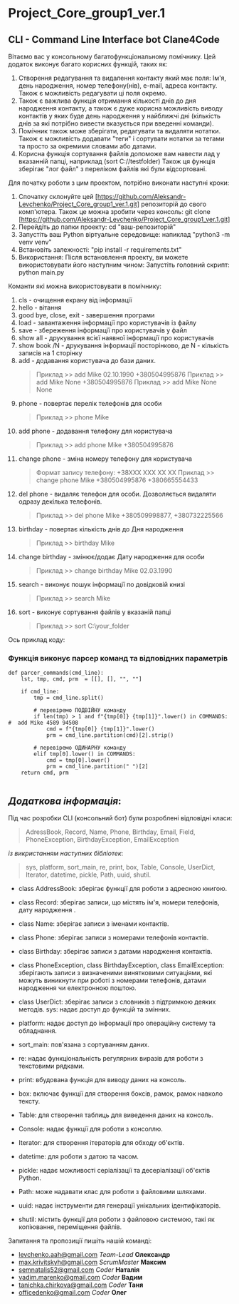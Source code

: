 # Project_Core_group1_ver.1

## CLI - Command Line Interface bot Clane4Code

Вітаємо вас у консольному багатофункціональному помічнику.
Цей додаток виконує багато корисних функцій, таких як:

1. Створення редагування та видалення контакту який має поля: Ім'я, день народження, номер телефону(нів), e-mail, адреса контакту. Також є можливість редагувати ці поля окремо.
2. Також є важлива функція отримання кількості днів до дня народження контакту, а також є дуже корисна можливість виводу контактів у яких буде день народження у найближчі дні (кількість днів за які потрібно вивести вказується при введенні команди).
3. Помічник також може зберігати, редагувати та видаляти нотатки. Також є можливість додавати "теги" і сортувати нотатки за тегами та просто за окремими словами або датами.
4. Корисна функція сортування файлів допоможе вам навести лад у вказанній папці, наприклад (sort C://testfolder) Також ця функція зберігає "лог файл" з переліком файлів які були відсортовані.

Для початку роботи з цим проектом, потрібно виконати наступні кроки:

1. Спочатку склонуйте цей [https://github.com/Aleksandr-Levchenko/Project_Core_group1_ver.1.git] репозиторій до свого комп'ютера. Також це можна зробити через консоль: git clone [https://github.com/Aleksandr-Levchenko/Project_Core_group1_ver.1.git]
2. Перейдіть до папки проекту: cd "ваш-репозиторій"
3. Запустіть ваш Python віртуальне середовище: напиклад "python3 -m venv venv"
4. Встановіть залежності: "pip install -r requirements.txt"
5. Використання:
   Після встановлення проекту, ви можете використовувати його наступним чином:
   Запустіть головний скрипт:
   python main.py

Команти які можна використовувати в помічнику:

1. cls - очищення екрану від інформації
2. hello - вітання
3. good bye, close, exit - завершення програми
4. load - завантаження інформації про користувачів із файлу
5. save - збереження інформації про користувачів у файл
6. show all - друкування всієї наявної інформації про користувачів
7. show book /N - друкування інформації посторінково, де N - кількість записів на 1 сторінку
8. add - додавання користувача до бази даних.
   > Приклад >> add Mike 02.10.1990 +380504995876
   > Приклад >> add Mike None +380504995876
   > Приклад >> add Mike None None
9. phone - повертає перелік телефонів для особи
   > Приклад >> phone Mike
10. add phone - додавання телефону для користувача
    > Приклад >> add phone Mike +380504995876
11. change phone - зміна номеру телефону для користувача
    > Формат запису телефону: +38ХХХ ХХХ ХХ ХХ
    > Приклад >> change phone Mike +380504995876 +380665554433
12. del phone - видаляє телефон для особи. Дозволяється видаляти одразу декілька телефонів.
    > Приклад >> del phone Mike +380509998877, +380732225566
13. birthday - повертає кількість днів до Дня народження
    > Приклад >> birthday Mike
14. change birthday - змінює/додає Дату народження для особи
    > Приклад >> change birthday Mike 02.03.1990
15. search - виконує пошук інформації по довідковій книзі
    > Приклад >> search Mike
16. sort - виконує сортування файлів у вказаній папці
    > Приклад >> sort C:\\your_folder

Ось приклад коду:

### Функція виконує парсер команд та відповідних параметрів

```
def parcer_commands(cmd_line):
    lst, tmp, cmd, prm  = [[], [], "", ""]

    if cmd_line:
        tmp = cmd_line.split()

        # перевіремо ПОДВІЙНУ команду
        if len(tmp) > 1 and f"{tmp[0]} {tmp[1]}".lower() in COMMANDS: #  add Mike 4589 94508
            cmd = f"{tmp[0]} {tmp[1]}".lower()
            prm = cmd_line.partition(cmd)[2].strip()

        # перевіремо ОДИНАРНУ команду
        elif tmp[0].lower() in COMMANDS:
            cmd = tmp[0].lower()
            prm = cmd_line.partition(" ")[2]
    return cmd, prm


```

## _Додаткова інформація_:

Під час розробки CLI (консольний бот) були розроблені відповідні класи:

> AdressBook, Record, Name, Phone, Birthday, Email, Field, PhoneException, BirthdayException, EmailException

_із викристанням наступних бібліотек_:

> sys, platform, sort_main, re, print, box, Table, Console, UserDict, Iterator, datetime, pickle, Path, uuid, shutil.

- class AddressBook: зберігає функції для роботи з адресною книгою.
- class Record: зберігає записи, що містять ім'я, номери телефонів, дату народження .
- class Name: зберігає записи з іменами контактів.
- class Phone: зберігає записи з номерами телефонів контактів.
- class Birthday: зберігає записи з датами народження контактів.
- class PhoneException, class BirthdayException, class EmailException: зберігають записи з визначеними винятковими ситуаціями, які можуть виникнути при роботі з номерами телефонів, датами народження чи електронною поштою.
- class UserDict: зберігає записи з словників з підтримкою деяких методів. sys: надає доступ до функцій та змінних.
- platform: надає доступ до інформації про операційну систему та обладнання.
- sort_main: пов'язана з сортуванням даних.

- re: надає функціональність регулярних виразів для роботи з текстовими рядками.

- print: вбудована функція для виводу даних на консоль.

- box: включає функції для створення боксів, рамок, рамок навколо тексту.

- Table: для створення таблиць для виведення даних на консоль.

- Console: надає функції для роботи з консоллю.

- Iterator: для створення ітераторів для обходу об'єктів.

- datetime: для роботи з датою та часом.

- pickle: надає можливості серіалізації та десеріалізації об'єктів Python.

- Path: може надавати клас для роботи з файловими шляхами.

- uuid: надає інструменти для генерації унікальних ідентифікаторів.

- shutil: містить функції для роботи з файловою системою, такі як копіювання, переміщення файлів.

Запитання та пропозиції пишіть нашій команді:

- levchenko.aah@gmail.com _Team-Lead_ **Олександр**
- max.krivitskyh@gmail.com _ScrumMaster_ **Максим**
- semnatalis52@gmail.com _Coder_ **Наталія**
- vadim.marenko@gmail.com _Coder_ **Вадим**
- tanichka.chirkova@gmail.com _Coder_ **Таня**
- officedenko@gmail.com _Coder_ **Олег**
